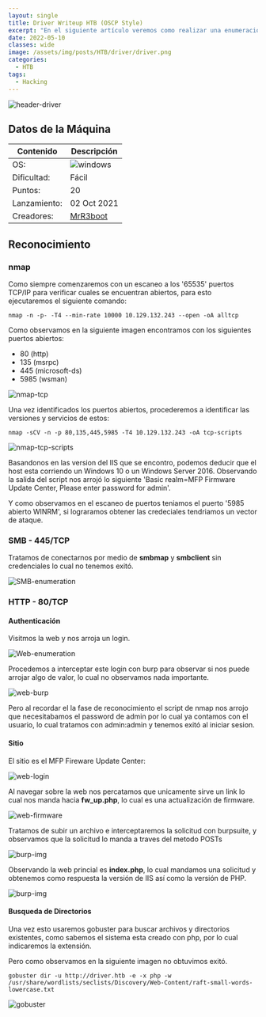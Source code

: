 ```yaml
---
layout: single
title: Driver Writeup HTB (OSCP Style)
excerpt: "En el siguiente artículo veremos como realizar una enumeración al momento de estar en un pentesting sobre windows"
date: 2022-05-10
classes: wide
image: /assets/img/posts/HTB/driver/driver.png
categories:
  - HTB
tags:
  - Hacking
---
```


![header-driver](/assets/img/posts/HTB/driver/driver.png)

## Datos de la Máquina                                                                                                                                         
                                                                                                                                                                   
| Contenido | Descripción |                                                                                                                                        
|--|--|                                                                                                                                                            
| OS: | ![windows](/assets/img/posts/windows.png) |                                                                                                                                         
| Dificultad: | Fácil |                                                                                                                                            
| Puntos: | 20 |                                                                                                                                                   
| Lanzamiento: | 02 Oct 2021 |                                                                                                                                
| Creadores: |[MrR3boot](https://app.hackthebox.com/users/13531) |

## Reconocimiento
### nmap

Como siempre comenzaremos con un escaneo a los '65535' puertos TCP/IP para verificar cuales se encuentran abiertos, para esto ejecutaremos el siguiente comando:
```console
nmap -n -p- -T4 --min-rate 10000 10.129.132.243 --open -oA alltcp
```
Como observamos en la siguiente imagen encontramos con los siguientes puertos abiertos:
- 80 (http)
- 135 (msrpc)
- 445 (microsoft-ds)
- 5985 (wsman)

![nmap-tcp](/assets/img/posts/HTB/driver/nmap-tcp.jpg)

Una vez identificados los puertos abiertos, procederemos a identificar las versiones y servicios de estos:

```console
nmap -sCV -n -p 80,135,445,5985 -T4 10.129.132.243 -oA tcp-scripts
```
![nmap-tcp-scripts](/assets/img/posts/HTB/driver/nmap-tcp-scripts.jpg)

Basandonos en las version del IIS que se encontro, podemos deducir que el host esta corriendo un Windows 10 o un Windows Server 2016. Observando la salida del script nos arrojó lo siguiente 'Basic realm=MFP Firmware Update Center, Please enter password for admin'.  
  
Y como observamos en el escaneo de puertos teniamos el puerto '5985 abierto WINRM', si lograramos obtener las credeciales tendriamos un vector de ataque.

### SMB - 445/TCP

Tratamos de conectarnos por medio de **smbmap** y **smbclient** sin credenciales lo cual no tenemos exitó.

![SMB-enumeration](/assets/img/posts/HTB/driver/smb-enum.jpg)

### HTTP - 80/TCP

#### Authenticación
Visitmos la web y nos arroja un login.

![Web-enumeration](/assets/img/posts/HTB/driver/web.jpg)

Procedemos a interceptar este login con burp para observar si nos puede arrojar algo de valor, lo cual no observamos nada importante.

![web-burp](/assets/img/posts/HTB/driver/web-burp.jpg)

Pero al recordar el la fase de reconocimiento el script de nmap nos arrojo que necesitabamos el password de admin por lo cual ya contamos con el usuario, lo cual tratamos con admin:admin y tenemos exitó al iniciar sesion.

#### Sitio

El sitio es el MFP Fireware Update Center:

![web-login](/assets/img/posts/HTB/driver/web-login.jpg)

Al navegar sobre la web nos percatamos que unicamente sirve un link lo cual nos manda hacia **fw_up.php**, lo cual es una actualización de firmware.

![web-firmware](/assets/img/posts/HTB/driver/web-firmware.jpg)

Tratamos de subir un archivo e interceptaremos la solicitud con burpsuite, y observamos que la solicitud lo manda a traves del metodo POSTs

![burp-img](/assets/img/posts/HTB/driver/burp-img.jpg)

Observando la web princial es **index.php**, lo cual mandamos una solicitud y obtenemos como respuesta la versión de IIS así como la versión de PHP.

![burp-img](/assets/img/posts/HTB/driver/response-index.jpg)

#### Busqueda de Directorios

Una vez esto usaremos gobuster para buscar archivos y directorios existentes, como sabemos el sistema esta creado con php, por lo cual indicaremos la extensión.  
  
Pero como observamos en la siguiente imagen no obtuvimos exitó.

```console
gobuster dir -u http://driver.htb -e -x php -w /usr/share/wordlists/seclists/Discovery/Web-Content/raft-small-words-lowercase.txt
```
![gobuster](/assets/img/posts/HTB/driver/gobuster.jpg)


